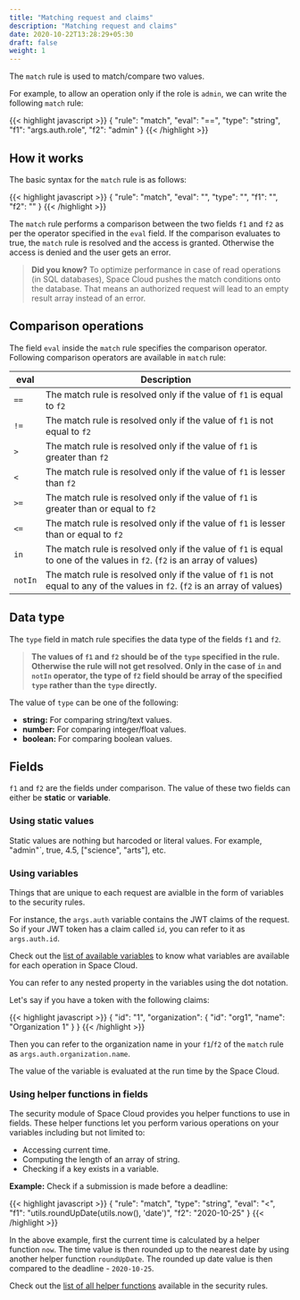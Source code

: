 ```yaml
---
title: "Matching request and claims"
description: "Matching request and claims"
date: 2020-10-22T13:28:29+05:30
draft: false
weight: 1
---
```



The `match` rule is used to match/compare two values.

For example, to allow an operation only if the role is `admin`, we can write the following `match` rule:

{{< highlight javascript >}}
{
  "rule": "match",
  "eval": "==",
  "type": "string",
  "f1": "args.auth.role",
  "f2": "admin" 
}
{{< /highlight >}}

## How it works

The basic syntax for the `match` rule is as follows:

{{< highlight javascript >}}
{
  "rule": "match",
  "eval": "<operator>",
  "type": "<field-type>",
  "f1": "<field1>",
  "f2": "<field2>" 
}
{{< /highlight >}}

The `match` rule performs a comparison between the two fields `f1` and `f2` as per the operator specified in the `eval` field. If the comparison evaluates to true, the `match` rule is resolved and the access is granted. Otherwise the access is denied and the user gets an error.

> **Did you know?** To optimize performance in case of read operations (in SQL databases), Space Cloud pushes the match conditions onto the database. That means an authorized request will lead to an empty result array instead of an error.  

## Comparison operations

The field `eval` inside the `match` rule specifies the comparison operator. Following comparison operators are available in `match` rule:

| eval    | Description                                                                                                                  |
|---------|------------------------------------------------------------------------------------------------------------------------------|
| `==`    | The match rule is resolved only if the value of `f1` is equal to `f2`                                                        |
| `!=`    | The match rule is resolved only if the value of `f1` is not equal to `f2`                                                    |
| `>`     | The match rule is resolved only if the value of `f1` is greater than `f2`                                                    |
| `<`     | The match rule is resolved only if the value of `f1` is lesser than `f2`                                                     |
| `>=`    | The match rule is resolved only if the value of `f1` is greater than or equal to `f2`                                        |
| `<=`    | The match rule is resolved only if the value of `f1` is lesser than or equal to `f2`                                         |
| `in`    | The match rule is resolved only if the value of `f1` is equal to one of the values in `f2`. (`f2` is an array of values)     |
| `notIn` | The match rule is resolved only if the value of `f1` is not equal to any of the values in `f2`. (`f2` is an array of values) |

## Data type

The `type` field in match rule specifies the data type of the fields `f1` and `f2`. 

> **The values of `f1` and `f2` should be of the `type` specified in the rule. Otherwise the rule will not get resolved. Only in the case of `in` and `notIn` operator, the type of `f2` field should be array of the specified `type` rather than the `type` directly.**  

The value of `type` can be one of the following:

- **string:** For comparing string/text values. 
- **number:** For comparing integer/float values.
- **boolean:** For comparing boolean values.

## Fields

`f1` and `f2` are the fields under comparison. The value of these two fields can either be **static** or **variable**.

### Using static values 

Static values are nothing but harcoded or literal values. For example, "admin"`, true, 4.5, ["science", "arts"], etc.

### Using variables

Things that are unique to each request are avialble in the form of variables to the security rules. 

For instance, the `args.auth` variable contains the JWT claims of the request. So if your JWT token has a claim called `id`, you can refer to it as `args.auth.id`. 

Check out the [list of available variables]() to know what variables are available for each operation in Space Cloud.

You can refer to any nested property in the variables using the dot notation. 

Let's say if you have a token with the following claims:

{{< highlight javascript >}}
{
  "id": "1",
  "organization": {
    "id": "org1",
    "name": "Organization 1"
  }
}
{{< /highlight >}}

Then you can refer to the organization name in your `f1`/`f2` of the `match` rule as `args.auth.organization.name`.

The value of the variable is evaluated at the run time by the Space Cloud.

### Using helper functions in fields

The security module of Space Cloud provides you helper functions to use in fields. These helper functions let you perform various operations on your variables including but not limited to:

- Accessing current time.
- Computing the length of an array of string.
- Checking if a key exists in a variable.

**Example:** Check if a submission is made before a deadline:

{{< highlight javascript >}}
{
  "rule": "match",
  "type": "string",
  "eval": "<",
  "f1": "utils.roundUpDate(utils.now(), 'date')",
  "f2": "2020-10-25"
}
{{< /highlight >}}

In the above example, first the current time is calculated by a helper function `now`. The time value is then rounded up to the nearest date by using another helper function `roundUpDate`. The rounded up date value is then compared to the deadline - `2020-10-25`.

Check out the [list of all helper functions]() available in the security rules. 